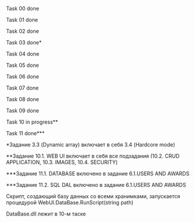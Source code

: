 Task 00 done

Task 01 done

Task 02 done

Task 03 done*

Task 04 done

Task 05 done

Task 06 done

Task 07 done

Task 08 done

Task 09 done

Task 10 in progress**

Task 11 done***

*Задание 3.3 (Dynamic array) включает в себя 3.4 (Hardcore mode)

**Задание 10.1. WEB UI включает в себя все подзадания (10.2. CRUD APPLICATION, 10.3. IMAGES, 10.4. SECURITY)

***Задание 11.1. DATABASE включено в задание 6.1.USERS AND AWARDS

***Задание 11.2. SQL DAL включено в задание  6.1.USERS AND AWARDS

Cкрипт, создающий базу данных со всеми хранимками, запускается процедурой WebUI.DataBase.RunScript(string path)

DataBase.dll лежит в 10-м таске
